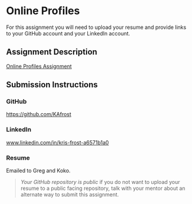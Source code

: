 # Online Profiles
For this assignment you will need to upload your resume and provide links to your GitHub account and your LinkedIn account.

## Assignment Description
[Online Profiles Assignment](https://education.launchcode.org/liftoff/modules/assignments/online-profiles)

## Submission Instructions
 
### GitHub
https://github.com/KAfrost
 
### LinkedIn
www.linkedin.com/in/kris-frost-a6571b1a0

### Resume
Emailed to Greg and Koko.

> *Your GitHub repository is public* if you do not want to upload your resume to a public facing repository, talk with your mentor about an alternate way to submit this assignment.
